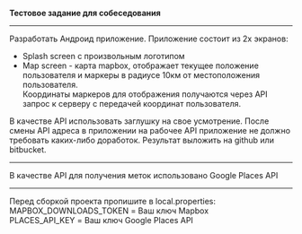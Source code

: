**Тестовое задание для собеседования**
***
Разработать Андроид приложение. Приложение состоит из 2х экранов:  

* Splash screen с произвольным логотипом  
* Map screen - карта mapbox, отображает текущее положение пользователя и маркеры в радиусе 10км от местоположения пользователя.  
Координаты маркеров для отображения получаются через API запрос к серверу с передачей координат пользователя.  
  
В качестве API использовать заглушку на свое усмотрение. После смены API адреса в приложении на рабочее API приложение не должно требовать каких-либо доработок.
Результат выложить на github или bitbucket.  

***
В качестве API для получения меток использовано Google Places API

***
Перед сборкой проекта пропишите в local.properties:  
MAPBOX_DOWNLOADS_TOKEN = Ваш ключ Mapbox  
PLACES_API_KEY = Ваш ключ Google Places API